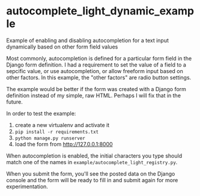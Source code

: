 # autocomplete_light_dynamic_example
Example of enabling and disabling autocompletion for a text input dynamically based on other form field values

Most commonly, autocompletion is defined for a particular form field in the Django form definition.  I had a requirement to set the value of a field to a sepcific value, or use autocompletion, or allow freeform input based on other factors.  In this example, the "other factors" are radio button settings.

The example would be better if the form was created with a Django form definition instead of my simple, raw HTML. Perhaps I will fix that in the future.

In order to test the example:

1. create a new virtualenv and activate it
2. ```pip install -r requirements.txt```
3. ```python manage.py runserver```
4. load the form from http://127.0.0.1:8000

When autocompletion is enabled, the initial characters you type should match one of the names in  ```example/autocomplete_light_registry.py```.

When you submit the form, you'll see the posted data on the Django console and the form will be ready to fill in and submit again for more experimentation.
